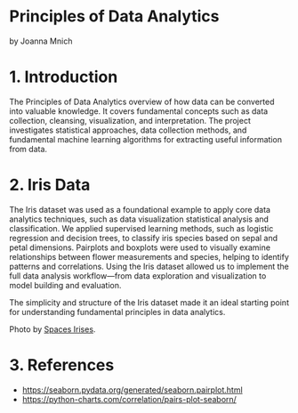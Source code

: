 # Principles of Data Analytics

by Joanna Mnich

# 1. Introduction

The Principles of Data Analytics overview of how data can be converted into valuable knowledge. 
It covers fundamental concepts such as data collection, cleansing, visualization, and interpretation.
The project investigates statistical approaches, data collection methods, and fundamental machine learning algorithms for extracting useful information from data. 


# 2. Iris Data

The Iris dataset was used as a foundational example to apply core data analytics techniques, such as data visualization
statistical analysis and classification.
We applied supervised learning methods, such as logistic regression and decision trees, to classify iris species based on sepal and petal dimensions.
Pairplots and boxplots were used to visually examine relationships between flower measurements and species, helping to identify patterns and correlations.
Using the Iris dataset allowed us to implement the full data analysis workflow—from data exploration and visualization to model building and evaluation.

The simplicity and structure of the Iris dataset made it an ideal starting point for understanding fundamental principles in data analytics.



Photo by <a href="https://www.thespruce.com/irises-for-flower-garden-1315808
/" rel="nofollow">Spaces Irises</a>.</p> 
# 3. References

- https://seaborn.pydata.org/generated/seaborn.pairplot.html
- https://python-charts.com/correlation/pairs-plot-seaborn/
